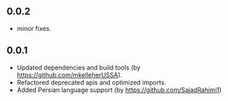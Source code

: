 ## 0.0.2

* minor fixes.

## 0.0.1

* Updated dependencies and build tools (by https://github.com/mkelleherUSSA).
* Refactored deprecated apis and optimized imports.
* Added Persian language support (by https://github.com/SajadRahimi1)
